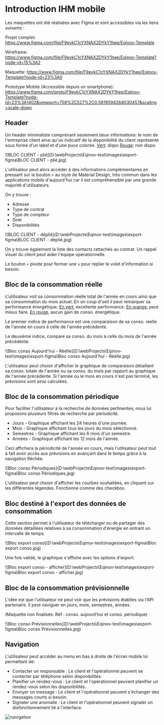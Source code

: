 

# Introduction IHM mobile

Les maquettes ont été réalisées avec Figma et sont accessibles via les liens suivants :

Projet complet: https://www.figma.com/file/F9evkC1cYXNAX2DYkY1hee/Eqinov-Template

Wireframe: https://www.figma.com/file/F9evkC1cYXNAX2DYkY1hee/Eqinov-Template?node-id=15%3A2

Maquette: https://www.figma.com/file/F9evkC1cYXNAX2DYkY1hee/Eqinov-Template?node-id=23%3A0

Prototype Mobile (Accessible depuis un smartphone): https://www.figma.com/proto/F9evkC1cYXNAX2DYkY1hee/Eqinov-Template?node-id=23%3A1402&viewport=756%2C527%2C0.5819594264030457&scaling=scale-down



## Header

Un header minimaliste comprenant seulement deux informations: le nom de l'entreprise client ainsi qu'un indicatif de la disponibilité du client représenté sous forme d'un label et d'une puce colorée. <u>Vert</u>: dispo <u>Rouge</u>: non dispo.

![BLOC CLIENT - plié](D:\webProjects\Eqinov-test\images\export-figma\BLOC CLIENT - plié.jpg)

L'utilisateur peut alors accéder à des informations complémentaires en pressant sur le bouton `+` au style de Material Design, très commun dans les applications mobile d'aujourd'hui car il est compréhensible par une grande majorité d'utilisateurs.

On y trouve : 

- Adresse
- Type de contrat
- Type de compteur 
- Siret 
- Disponibilités

![BLOC CLIENT - déplié](D:\webProjects\Eqinov-test\images\export-figma\BLOC CLIENT - déplié.jpg)

On y trouve également la liste des contacts rattachés au contrat. Un rappel visuel du client peut aider l'équipe opérationnelle.

Le bouton `+` pivote pour former une `x`  pour replier le volet d'information si besoin.



## Bloc de la consommation réelle

L'utilisateur voit sa consommation réelle total de l'année en cours ainsi que sa consommation du mois actuel. En un coup d'oeil il peut remarquer sa performance énergétique. <u>En vert</u>, excellente performance. <u>En orange</u>, peut mieux faire. <u>En rouge</u>, aucun gain de conso. énergétique.

Le premier indice de performance est une comparaison de sa conso. réelle de l'année en cours à celle de l'année précédente. 

Le deuxième indice, compare sa conso. du mois à celle du mois de l'année précédente.

![Bloc conso Aujourd'hui - Réélle](D:\webProjects\Eqinov-test\images\export-figma\Bloc conso Aujourd'hui - Réélle.jpg)

L'utilisateur peut choisir d'afficher le graphique de comparaison détaillant sa conso. totale de l'année ou sa conso. du mois par rapport au graphique de l'année précédente. Si l'année ou le mois en cours n'est pas terminé, les prévisions sont ainsi calculées.



## Bloc de la consommation périodique

Pour faciliter l'utilisateur à la recherche de données pertinentes, nous lui proposons plusieurs filtres de recherche par périodicité.

- Jours - Graphique affichant les 24 heures d'une journée. 
- Mois - Graphique affichant tous les jours du mois sélectionné.
- Semestres - Graphique affichant les 6 mois d'un semestre.
- Années - Graphique affichant les 12 mois de l'année.

Ceci affichera la périodicité de l'année en cours, mais l'utilisateur peut tout à fait avoir accès aux prévisions en avançant dans le temps grâce à la navigation fléchée.

![Bloc conso Périodiques](D:\webProjects\Eqinov-test\images\export-figma\Bloc conso Périodiques.jpg)

L'utilisateur peut choisir d'afficher les courbes souhaitées, en cliquant sur les différentes légendes. Fonctionne comme des checkbox.



## Bloc destiné à l'export des données de consommation

Cette section permet à l'utilisateur de télécharger ou de partager des données détaillées relatives à sa consommation d'énergie en entrant un intervalle de temps.

![Bloc export conso](D:\webProjects\Eqinov-test\images\export-figma\Bloc export conso.jpg)

Une fois validé, le graphique s'affiche avec les options d'export.

![Bloc export conso - afficher](D:\webProjects\Eqinov-test\images\export-figma\Bloc export conso - afficher.jpg)



## Bloc de la consommation prévisionnelle

L'idée est que l'utilisateur ne peut voir que les prévisions établies via l'API partenaire. Il peut naviguer en jours, mois, semestres, années. 

(Maquette non finalisée. Réf : conso. aujourd'hui et conso. périodique)

![Bloc conso Prévisionnelles](D:\webProjects\Eqinov-test\images\export-figma\Bloc conso Prévisionnelles.jpg)



## Navigation

L'utilisateur peut accéder au menu en bas à droite de l'écran mobile lui permettant de:

- Contacter un responsable : Le client et l'opérationnel peuvent se contacter par téléphone selon disponibilités. 
- Planifier un rendez-vous : Le client et l'opérationnel peuvent planifier un rendez-vous selon les disponibilités.
- Envoyer un message : Le client et l'opérationnel peuvent s'échanger des messages courts si besoin.
- Signaler une anomalie : Le client et l'opérationnel peuvent signaler un disfonctionnement lié à l'interface.

![navigation](D:\webProjects\Eqinov-test\images\export-figma\navigation.JPG)